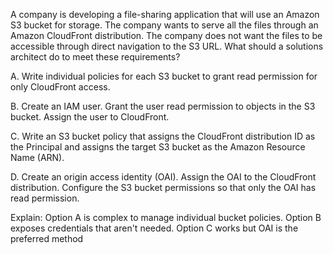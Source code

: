 A company is developing a file-sharing application that will use an Amazon S3 bucket for storage. The company wants to serve all the files through an Amazon CloudFront distribution. The company does not want the files to be accessible through direct navigation to the S3 URL. What should a solutions architect do to meet these requirements? 

A. Write individual policies for each S3 bucket to grant read permission for only CloudFront access. 

B. Create an IAM user. Grant the user read permission to objects in the S3 bucket. Assign the user to CloudFront. 

C. Write an S3 bucket policy that assigns the CloudFront distribution ID as the Principal and assigns the target S3 bucket as the Amazon Resource Name (ARN). 

D. Create an origin access identity (OAI). Assign the OAI to the CloudFront distribution. Configure the S3 bucket permissions so that only the OAI has read permission.

Explain:
Option A is complex to manage individual bucket policies. 
Option B exposes credentials that aren't needed. 
Option C works but OAI is the preferred method
